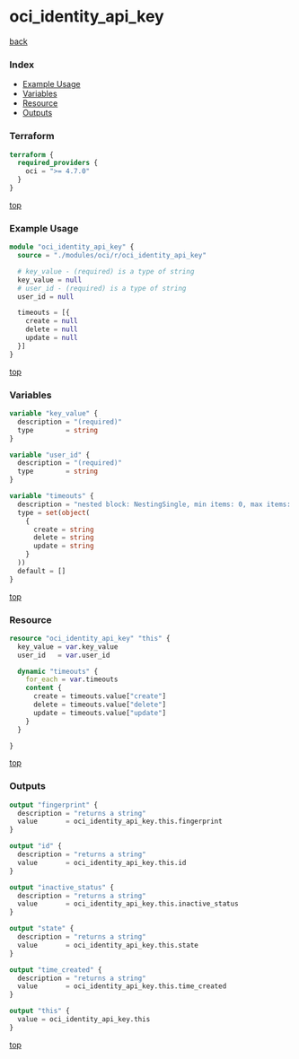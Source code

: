 # oci_identity_api_key

[back](../oci.md)

### Index

- [Example Usage](#example-usage)
- [Variables](#variables)
- [Resource](#resource)
- [Outputs](#outputs)

### Terraform

```terraform
terraform {
  required_providers {
    oci = ">= 4.7.0"
  }
}
```

[top](#index)

### Example Usage

```terraform
module "oci_identity_api_key" {
  source = "./modules/oci/r/oci_identity_api_key"

  # key_value - (required) is a type of string
  key_value = null
  # user_id - (required) is a type of string
  user_id = null

  timeouts = [{
    create = null
    delete = null
    update = null
  }]
}
```

[top](#index)

### Variables

```terraform
variable "key_value" {
  description = "(required)"
  type        = string
}

variable "user_id" {
  description = "(required)"
  type        = string
}

variable "timeouts" {
  description = "nested block: NestingSingle, min items: 0, max items: 0"
  type = set(object(
    {
      create = string
      delete = string
      update = string
    }
  ))
  default = []
}
```

[top](#index)

### Resource

```terraform
resource "oci_identity_api_key" "this" {
  key_value = var.key_value
  user_id   = var.user_id

  dynamic "timeouts" {
    for_each = var.timeouts
    content {
      create = timeouts.value["create"]
      delete = timeouts.value["delete"]
      update = timeouts.value["update"]
    }
  }

}
```

[top](#index)

### Outputs

```terraform
output "fingerprint" {
  description = "returns a string"
  value       = oci_identity_api_key.this.fingerprint
}

output "id" {
  description = "returns a string"
  value       = oci_identity_api_key.this.id
}

output "inactive_status" {
  description = "returns a string"
  value       = oci_identity_api_key.this.inactive_status
}

output "state" {
  description = "returns a string"
  value       = oci_identity_api_key.this.state
}

output "time_created" {
  description = "returns a string"
  value       = oci_identity_api_key.this.time_created
}

output "this" {
  value = oci_identity_api_key.this
}
```

[top](#index)